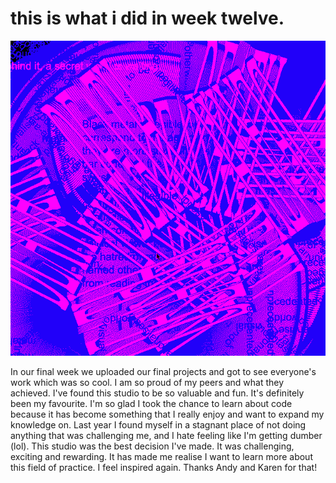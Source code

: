 # this is what i did in week twelve.

![](metahaven.gif)

In our final week we uploaded our final projects and got to see everyone's work which was so cool. I am so proud of my peers and what they achieved. I've found this studio to be so valuable and fun. It's definitely been my favourite. I'm so glad I took the chance to learn about code because it has become something that I really enjoy and want to expand my knowledge on. Last year I found myself in a stagnant place of not doing anything that was challenging me, and I hate feeling like I'm getting dumber (lol). This studio was the best decision I've made. It was challenging, exciting and rewarding. It has made me realise I want to learn more about this field of practice. I feel inspired again. Thanks Andy and Karen for that!
